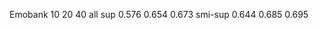 
Emobank         10                 20              40                     all
sup           0.576              0.654           0.673
smi-sup       0.644              0.685           0.695








